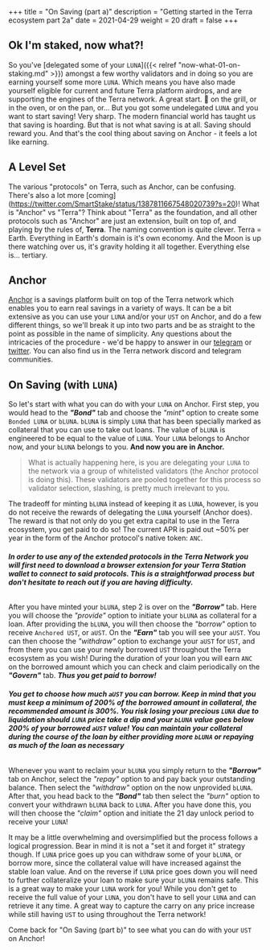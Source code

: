 +++ 
title = "On Saving (part a)" 
description = "Getting started in the Terra ecosystem part 2a" 
date = 2021-04-29
weight = 20 
draft = false 
+++

## Ok I'm staked, now what?!

So you've [delegated some of your `LUNA`]({{< relref "now-what-01-on-staking.md" >}}) amongst a few worthy validators and in doing so you are earning yourself some more `LUNA`.  Which means you have also made yourself eligible for current and future Terra platform airdrops, and are supporting the engines of the Terra network.  A great start.  🥩 on the grill, or in the oven, or on the pan, or...  But you got some undelegated `LUNA` and you want to start saving!  Very sharp.  The modern financial world has taught us that saving is hoarding.  But that is not what saving is at all.  Saving should reward you.  And that's the cool thing about saving on Anchor - it feels a lot like earning.  

## A Level Set

The various "protocols" on Terra, such as Anchor, can be confusing. There's also a lot more [coming] (https://twitter.com/SmartStake/status/1387811667548020739?s=20)!  What is "Anchor" vs "Terra"?  Think about "Terra" as the foundation, and all other protocols such as "Anchor" are just an extension, built on top of, and playing by the rules of, **Terra**.  The naming convention is quite clever.  Terra = Earth.  Everything in Earth's domain is it's own economy.  And the Moon is up there watching over us, it's gravity holding it all together.  Everything else is... tertiary.  

## Anchor  

[Anchor](https://anchorprotocol.com/) is a savings platform built on top of the Terra network which enables you to earn real savings in a variety of ways.  It can be a bit extensive as you can use your `LUNA` and/or your `UST` on Anchor, and do a few different things, so we'll break it up into two parts and be as straight to the point as possible in the name of simplicity.  Any questions about the intricacies of the procedure - we'd be happy to answer in our [telegram](https://t.me/rnodec_terra) or [twitter](https://twitter.com/RnodeC).  You can also find us in the Terra network discord and telegram communities.   

## On Saving (with `LUNA`)

So let's start with what you can do with your `LUNA` on Anchor.  First step, you would head to the _**"Bond"**_ tab and choose the _"mint"_ option to create some `Bonded LUNA` or `bLUNA`.  `bLUNA` is simply `LUNA` that has been specially marked as collateral that you can use to take out loans.  The value of `bLUNA` is engineered to be equal to the value of `LUNA`.  Your `LUNA` belongs to Anchor now, and your `bLUNA` belongs to you.  **And now you are in Anchor.**      

> What is actually happening here, is you are delegating your `LUNA` to the network via a group of whitelisted validators (the Anchor protocol is doing this).  These validators are pooled together for this process so validator selection, slashing, is pretty much irrelevant to you.       

The tradeoff for minting `bLUNA` instead of keeping it as `LUNA`, however, is you do not receive the rewards of delegating the `LUNA` yourself (Anchor does).  The reward is that not only do you get extra capital to use in the Terra ecosystem, you get paid to do so!  The current APR is paid out ~50% per year in the form of the Anchor protocol's native token: `ANC`. 

###### **_In order to use any of the extended protocols in the Terra Network you will first need to download a browser extension for your Terra Station wallet to connect to said protocols. This is a straightforwad process but don't hesitate to reach out if you are having difficulty._**  


After you have minted your `bLUNA`, step 2 is over on the _**"Borrow"**_ tab.  Here you will choose the _"provide"_ option to initiate your `bLUNA` as collateral for a loan.  After providing the `bLUNA`, you will then choose the _"borrow"_ option to receive `Anchored UST`, or `aUST`.  On the _**"Earn"**_ tab you will see your `aUST`.  You can then choose the _"withdraw"_ option to exchange your `aUST` for `UST`, and from there you can use your newly borrowed `UST` throughout the Terra ecosystem as you wish!  During the duration of your loan you will earn `ANC` on the borrowed amount which you can check and claim periodically on the _**"Govern"**_ tab.  ***Thus you get paid to borrow!***  

###### **_You get to choose how much `aUST` you can borrow. Keep in mind that you must keep a minimum of 200% of the borrowed amount in collateral, the recommended amount is 300%. You risk losing your precious `LUNA` due to liquidation should `LUNA` price take a dip and your `bLUNA` value goes below 200% of your borrowed `aUST` value! You can maintain your collateral during the course of the loan by either providing more `bLUNA` or repaying as much of the loan as necessary_**  

Whenever you want to reclaim your `bLUNA` you simply return to the _**"Borrow"**_ tab on Anchor, select the _"repay"_ option to and pay back your outstanding balance. Then select the _"withdraw"_ option on the now unprovided `bLUNA`.  After that, you head back to the _**"Bond"**_ tab then select the _"burn"_ option to convert your withdrawn `bLUNA` back to `LUNA`.  After you have done this, you will then choose the _"claim"_ option and initiate the 21 day unlock period to receive your `LUNA`!  

It may be a little overwhelming and oversimplified but the process follows a logical progression. Bear in mind it is not a "set it and forget it" strategy though. If `LUNA` price goes up you can withdraw some of your `bLUNA`, or borrow more, since the collateral value will have increased against the stable loan value.  And on the reverse if `LUNA` price goes down you will need to further collateralize your loan to make sure your `bLUNA` remains safe.  This is a great way to make your `LUNA` work for you!  While you don't get to receive the full value of your `LUNA`, you don't have to sell your `LUNA` and can retrieve it any time.  A great way to capture the carry on any price increase while still having `UST` to using throughout the Terra network!


Come back for "On Saving (part b)" to see what you can do with your `UST` on Anchor!
